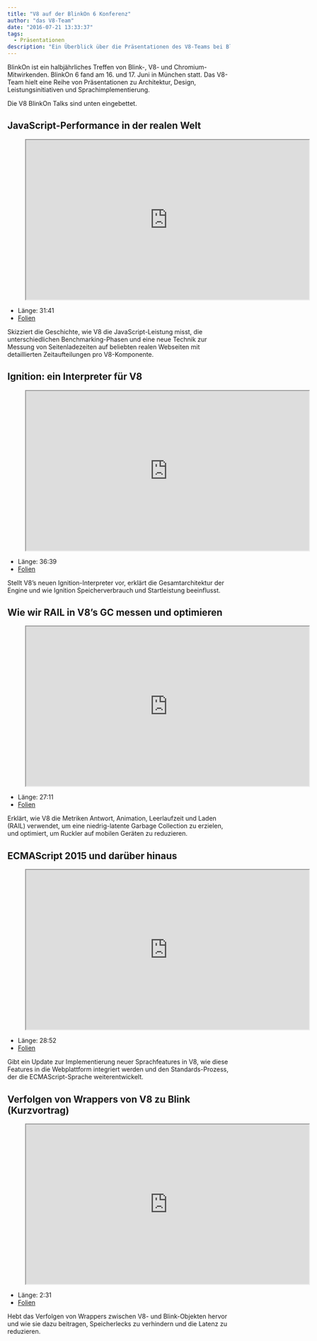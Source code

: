 ```yaml
---
title: "V8 auf der BlinkOn 6 Konferenz"
author: "das V8-Team"
date: "2016-07-21 13:33:37"
tags: 
  - Präsentationen
description: "Ein Überblick über die Präsentationen des V8-Teams bei BlinkOn 6."
---
```

BlinkOn ist ein halbjährliches Treffen von Blink-, V8- und Chromium-Mitwirkenden. BlinkOn 6 fand am 16. und 17. Juni in München statt. Das V8-Team hielt eine Reihe von Präsentationen zu Architektur, Design, Leistungsinitiativen und Sprachimplementierung.

<!--truncate-->
Die V8 BlinkOn Talks sind unten eingebettet.

## JavaScript-Performance in der realen Welt

<figure>
  <div class="video video-16:9">
    <iframe src="https://www.youtube.com/embed/xCx4uC7mn6Y" width="640" height="360" loading="lazy"></iframe>
  </div>
</figure>

- Länge: 31:41
- [Folien](https://docs.google.com/presentation/d/14WZkWbkvtmZDEIBYP5H1GrbC9H-W3nJSg3nvpHwfG5U/edit)

Skizziert die Geschichte, wie V8 die JavaScript-Leistung misst, die unterschiedlichen Benchmarking-Phasen und eine neue Technik zur Messung von Seitenladezeiten auf beliebten realen Webseiten mit detaillierten Zeitaufteilungen pro V8-Komponente.

## Ignition: ein Interpreter für V8

<figure>
  <div class="video video-16:9">
    <iframe src="https://www.youtube.com/embed/r5OWCtuKiAk" width="640" height="360" loading="lazy"></iframe>
  </div>
</figure>

- Länge: 36:39
- [Folien](https://docs.google.com/presentation/d/1OqjVqRhtwlKeKfvMdX6HaCIu9wpZsrzqpIVIwQSuiXQ/edit)

Stellt V8’s neuen Ignition-Interpreter vor, erklärt die Gesamtarchitektur der Engine und wie Ignition Speicherverbrauch und Startleistung beeinflusst.

## Wie wir RAIL in V8’s GC messen und optimieren

<figure>
  <div class="video video-16:9">
    <iframe src="https://www.youtube.com/embed/VITAyGT-CJI" width="640" height="360" loading="lazy"></iframe>
  </div>
</figure>

- Länge: 27:11
- [Folien](https://docs.google.com/presentation/d/15EQ603eZWAnrf4i6QjPP7S3KF3NaL3aAaKhNUEatVzY/edit)

Erklärt, wie V8 die Metriken Antwort, Animation, Leerlaufzeit und Laden (RAIL) verwendet, um eine niedrig-latente Garbage Collection zu erzielen, und optimiert, um Ruckler auf mobilen Geräten zu reduzieren.

## ECMAScript 2015 und darüber hinaus

<figure>
  <div class="video video-16:9">
    <iframe src="https://www.youtube.com/embed/KrGOzEwqRDA" width="640" height="360" loading="lazy"></iframe>
  </div>
</figure>

- Länge: 28:52
- [Folien](https://docs.google.com/presentation/d/1o1wld5z0BM8RTqXASGYD3Rvov8PzrxySghmrGTYTgw0/edit)

Gibt ein Update zur Implementierung neuer Sprachfeatures in V8, wie diese Features in die Webplattform integriert werden und den Standards-Prozess, der die ECMAScript-Sprache weiterentwickelt.

## Verfolgen von Wrappers von V8 zu Blink (Kurzvortrag)

<figure>
  <div class="video video-16:9">
    <iframe src="https://www.youtube.com/embed/PMDRfYw4UYQ?start=3204" width="640" height="360" loading="lazy"></iframe>
  </div>
</figure>

- Länge: 2:31
- [Folien](https://docs.google.com/presentation/d/1I6leiRm0ysSTqy7QWh33Gfp7_y4ngygyM2tDAqdF0fI/edit)

Hebt das Verfolgen von Wrappers zwischen V8- und Blink-Objekten hervor und wie sie dazu beitragen, Speicherlecks zu verhindern und die Latenz zu reduzieren.
